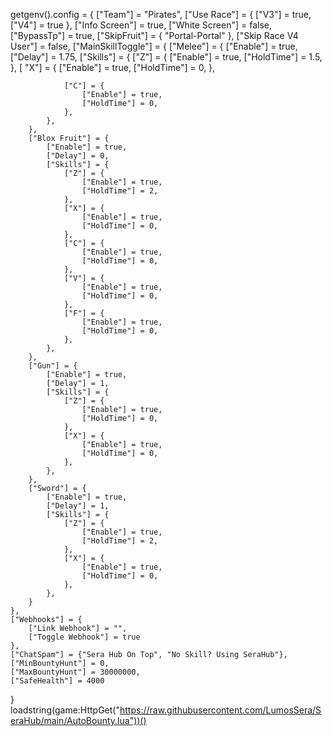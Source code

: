 
getgenv().config = {
    ["Team"] = "Pirates",
    ["Use Race"] = {
        ["V3"] = true,
        ["V4"] = true
    },
    ["Info Screen"] = true,
    ["White Screen"] = false,
    ["BypassTp"] = true,
    ["SkipFruit"] = {
        "Portal-Portal"
    },
    ["Skip Race V4 User"] = false,
    ["MainSkillToggle"] = {
        ["Melee"] = {
            ["Enable"] = true,
            ["Delay"] = 1.75,
            ["Skills"] = {
                ["Z"] = {
                    ["Enable"] = true,
                    ["HoldTime"] = 1.5,
                },
                [ "X"] = {
                    ["Enable"] = true,
                    ["HoldTime"] = 0,
                },

                ["C"] = {
                    ["Enable"] = true,
                    ["HoldTime"] = 0,
                },
            },
        },
        ["Blox Fruit"] = {
            ["Enable"] = true,
            ["Delay"] = 0,
            ["Skills"] = {
                ["Z"] = {
                    ["Enable"] = true,
                    ["HoldTime"] = 2,
                },
                ["X"] = {
                    ["Enable"] = true,
                    ["HoldTime"] = 0,
                },
                ["C"] = {
                    ["Enable"] = true,
                    ["HoldTime"] = 0,
                },
                ["V"] = {
                    ["Enable"] = true,
                    ["HoldTime"] = 0,
                },
                ["F"] = {
                    ["Enable"] = true,
                    ["HoldTime"] = 0,
                },
            },
        },
        ["Gun"] = {
            ["Enable"] = true,
            ["Delay"] = 1,
            ["Skills"] = {
                ["Z"] = {
                    ["Enable"] = true,
                    ["HoldTime"] = 0,
                },
                ["X"] = {
                    ["Enable"] = true,
                    ["HoldTime"] = 0,
                },
            },
        },
        ["Sword"] = {
            ["Enable"] = true,
            ["Delay"] = 1,
            ["Skills"] = {
                ["Z"] = {
                    ["Enable"] = true,
                    ["HoldTime"] = 2,
                },
                ["X"] = {
                    ["Enable"] = true,
                    ["HoldTime"] = 0,
                },
            },
        }
    },
    ["Webhooks"] = {
        ["Link Webhook"] = "",
        ["Toggle Webhook"] = true
    },
    ["ChatSpam"] = {"Sera Hub On Top", "No Skill? Using SeraHub"},
    ["MinBountyHunt"] = 0,
    ["MaxBountyHunt"] = 30000000,
    ["SafeHealth"] = 4000
}
loadstring(game:HttpGet("https://raw.githubusercontent.com/LumosSera/SeraHub/main/AutoBounty.lua"))()

